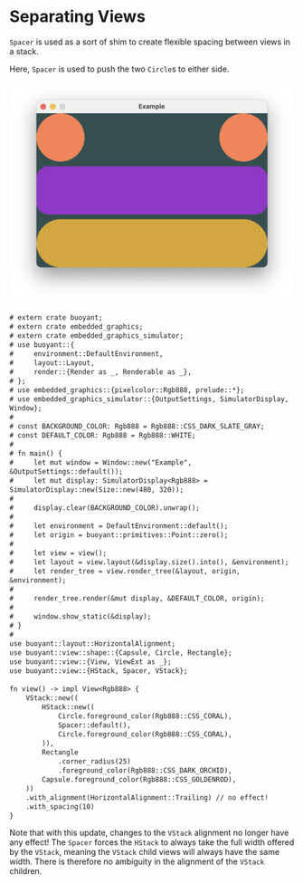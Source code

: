# Separating Views

`Spacer` is used as a sort of shim to create flexible spacing between views in a stack.

Here, `Spacer` is used to push the two `Circle`s to either side.

![Spacer](./images/spacer.png)

```rust,no_run
# extern crate buoyant;
# extern crate embedded_graphics;
# extern crate embedded_graphics_simulator;
# use buoyant::{
#     environment::DefaultEnvironment,
#     layout::Layout,
#     render::{Render as _, Renderable as _},
# };
# use embedded_graphics::{pixelcolor::Rgb888, prelude::*};
# use embedded_graphics_simulator::{OutputSettings, SimulatorDisplay, Window};
# 
# const BACKGROUND_COLOR: Rgb888 = Rgb888::CSS_DARK_SLATE_GRAY;
# const DEFAULT_COLOR: Rgb888 = Rgb888::WHITE;
# 
# fn main() {
#     let mut window = Window::new("Example", &OutputSettings::default());
#     let mut display: SimulatorDisplay<Rgb888> = SimulatorDisplay::new(Size::new(480, 320));
# 
#     display.clear(BACKGROUND_COLOR).unwrap();
# 
#     let environment = DefaultEnvironment::default();
#     let origin = buoyant::primitives::Point::zero();
# 
#     let view = view();
#     let layout = view.layout(&display.size().into(), &environment);
#     let render_tree = view.render_tree(&layout, origin, &environment);
# 
#     render_tree.render(&mut display, &DEFAULT_COLOR, origin);
# 
#     window.show_static(&display);
# }
# 
use buoyant::layout::HorizontalAlignment;
use buoyant::view::shape::{Capsule, Circle, Rectangle};
use buoyant::view::{View, ViewExt as _};
use buoyant::view::{HStack, Spacer, VStack};

fn view() -> impl View<Rgb888> {
    VStack::new((
        HStack::new((
            Circle.foreground_color(Rgb888::CSS_CORAL),
            Spacer::default(),
            Circle.foreground_color(Rgb888::CSS_CORAL),
        )),
        Rectangle
            .corner_radius(25)
            .foreground_color(Rgb888::CSS_DARK_ORCHID),
        Capsule.foreground_color(Rgb888::CSS_GOLDENROD),
    ))
    .with_alignment(HorizontalAlignment::Trailing) // no effect!
    .with_spacing(10)
}
```

Note that with this update, changes to the `VStack` alignment no longer have any effect!
The `Spacer` forces the `HStack` to always take the full width offered by the `VStack`,
meaning the `VStack` child views will always have the same width. There is therefore no
ambiguity in the alignment of the `VStack` children.
